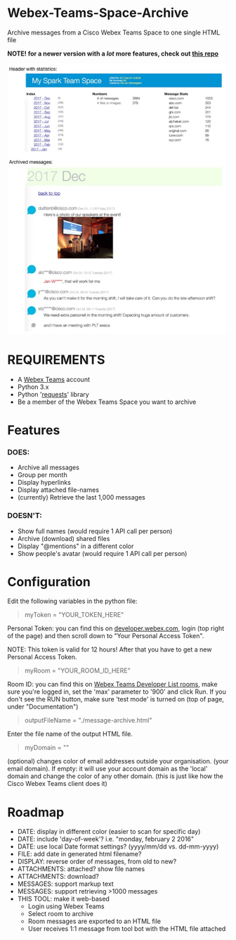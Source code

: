 # Webex-Teams-Space-Archive
Archive messages from a Cisco Webex Teams Space to one single HTML file

**NOTE! for a newer version with a *lot* more features, check out [this repo](https://github.com/DJF3/Webex-Teams-Space-Archive-v2)**

![Example](/README.md_screenshot.jpg)

# REQUIREMENTS
* A [Webex Teams](https://www.webex.com/team-collaboration.html) account
* Python 3.x
* Python '[requests](http://docs.python-requests.org/en/master/user/install/#install)' library
* Be a member of the Webex Teams Space you want to archive
# Features
### DOES: 
* Archive all messages
* Group per month
* Display hyperlinks
* Display attached file-names
* (currently) Retrieve the last 1,000 messages

### DOESN'T: 
* Show full names (would require 1 API call per person)
* Archive (download) shared files
* Display "@mentions" in a different color
* Show people's avatar (would require 1 API call per person)

# Configuration
Edit the following variables in the python file:

> myToken = "YOUR_TOKEN_HERE"

Personal Token: you can find this on [developer.webex.com](https://developer.webex.com/docs/api/getting-started), login (top right of the page) and then scroll down to "Your Personal Access Token".

NOTE: This token is valid for 12 hours! After that you have to get a new Personal Access Token.

> myRoom = "YOUR_ROOM_ID_HERE"

Room ID: you can find this on [Webex Teams Developer List rooms](https://developer.webex.com/endpoint-rooms-get.html), make sure you're logged in, set the 'max' parameter to '900' and click Run.
If you don't see the RUN button, make sure 'test mode' is turned on (top of page, under "Documentation")
> outputFileName = "./message-archive.html"

Enter the file name of the output HTML file.
> myDomain = ""

(optional) changes color of email addresses outside your organisation. (your email domain).
If empty: it will use your account domain as the 'local' domain and change the color of any other domain.
(this is just like how the Cisco Webex Teams client does it)


# Roadmap
* DATE: display in different color (easier to scan for specific day)
* DATE: include 'day-of-week'? i.e. "monday, february 2 2016"
* DATE: use local Date format settings? (yyyy/mm/dd vs. dd-mm-yyyy)
* FILE: add date in generated html filename?
* DISPLAY: reverse order of messages, from old to new?
* ATTACHMENTS: attached? show file names
* ATTACHMENTS: download?
* MESSAGES: support markup text
* MESSAGES: support retrieving >1000 messages
* THIS TOOL: make it web-based
   * Login using Webex Teams
   * Select room to archive
   * Room messages are exported to an HTML file
   * User receives 1:1 message from tool bot with the HTML file attached





